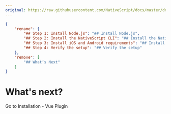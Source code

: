 ```yaml
---
original: https://raw.githubusercontent.com/NativeScript/docs/master/docs/start/quick-setup.md
---
```

```json
{
    "rename": {
        "## Step 1: Install Node.js": "## Install Node.js",
        "## Step 2: Install the NativeScript CLI": "## Install the NativeScript CLI",
        "## Step 3: Install iOS and Android requirements": "## Install iOS and Android requirements",
        "## Step 4: Verify the setup": "## Verify the setup"
    },
    "remove": [
        "## What’s Next"
    ]
}
```

# What's next?

<a router-link="/installation-nativescript-vue" class="docute-button docute-button-success">
    Go to Installation - Vue Plugin
</a>